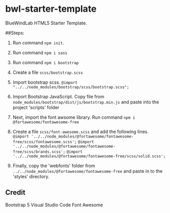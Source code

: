 # bwl-starter-template

BlueWindLab HTML5 Starter Template.

##Steps:

1. Run command `npm init`.
2. Run command `npm i sass`
3. Run command `npm i bootstrap`
4. Create a file `scss/bootstrap.scss`
5. Import bootstrap scss.
   `@import "../../node_modules/bootstrap/scss/bootstrap.scss";`
6. Import Bootstrap JavaScript. Copy file from `node_modules/bootstrap/dist/js/bootstrap.min.js` and paste into the project 'scripts' folder
7. Next, import the font awsome library. Run command `npm i @fortawesome/fontawesome-free`
8. Create a file `scss/font-awesome.scss` and add the following lines.
   `@import '../../node_modules/@fortawesome/fontawesome-free/scss/fontawesome.scss';`
   `@import '../../node_modules/@fortawesome/fontawesome-free/scss/brands.scss';`
   `@import '../../node_modules/@fortawesome/fontawesome-free/scss/solid.scss';`

9. Finally, copy the 'webfonts' folder from `../../node_modules/@fortawesome/fontawesome-free` and paste in to the 'styles' directory.

## Credit

Bootstrap 5
Visual Studio Code
Font Awesome
